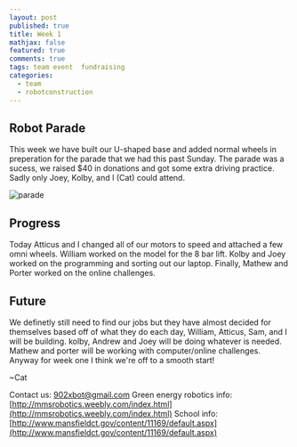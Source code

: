 ```yaml
---
layout: post
published: true
title: Week 1
mathjax: false
featured: true
comments: true
tags: team event  fundraising
categories: 
  - team
  - robotconstruction
---
```


## Robot Parade

This week we have built our U-shaped base and added normal wheels in preperation for the parade that we had this past Sunday. The parade was a sucess, we raised $40 in donations and got some extra driving practice. Sadly only Joey, Kolby, and I (Cat) could attend.

![parade](http://photos-f.ak.instagram.com/hphotos-ak-xaf1/10691790_1487167278213749_459511396_n.jpg)

## Progress

Today Atticus and I changed all of our motors to speed and attached a few omni wheels. William worked on the model for the 8 bar lift. Kolby and Joey worked on the programming and sorting out our laptop. Finally, Mathew and Porter worked on the online challenges. 

## Future

We definetly still need to find our jobs but they have almost decided for themselves based off of what they do each day, William, Atticus, Sam, and I will be building. kolby, Andrew and Joey will be doing whatever is needed. Mathew and porter will be working with computer/online challenges. Anyway for week one I think we're off to a smooth start!

~Cat

Contact us: 902xbot@gmail.com
Green energy robotics info: [http://mmsrobotics.weebly.com/index.html](http://mmsrobotics.weebly.com/index.html)
School info: [http://www.mansfieldct.gov/content/11169/default.aspx](http://www.mansfieldct.gov/content/11169/default.aspx)